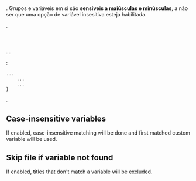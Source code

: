 #

. Grupos e variáveis em si são **sensíveis a maiúsculas e minúsculas**, a não ser que uma opção de variável insesitiva esteja habilitada.

.

```

```

#

. .

:

```
...
    ...
    ...
}
```

.

## Case-insensitive variables

If enabled, case-insensitive matching will be done and first matched custom variable will be used.

## Skip file if variable not found

If enabled, titles that don't match a variable will be excluded.
